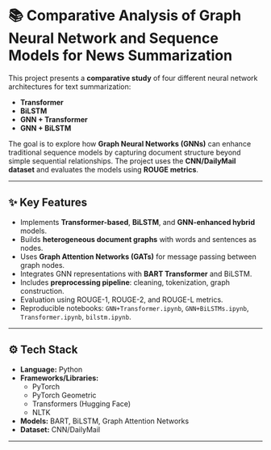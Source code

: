 # 📚 Comparative Analysis of Graph Neural Network and Sequence Models for News Summarization

This project presents a **comparative study** of four different neural network architectures for text summarization:
- **Transformer**
- **BiLSTM**
- **GNN + Transformer**
- **GNN + BiLSTM**

The goal is to explore how **Graph Neural Networks (GNNs)** can enhance traditional sequence models by capturing document structure beyond simple sequential relationships. The project uses the **CNN/DailyMail dataset** and evaluates the models using **ROUGE metrics**.

---

## ✨ Key Features

- Implements **Transformer-based**, **BiLSTM**, and **GNN-enhanced hybrid** models.
- Builds **heterogeneous document graphs** with words and sentences as nodes.
- Uses **Graph Attention Networks (GATs)** for message passing between graph nodes.
- Integrates GNN representations with **BART Transformer** and BiLSTM.
- Includes **preprocessing pipeline**: cleaning, tokenization, graph construction.
- Evaluation using ROUGE-1, ROUGE-2, and ROUGE-L metrics.
- Reproducible notebooks: `GNN+Transformer.ipynb`, `GNN+BiLSTMs.ipynb`, `Transformer.ipynb`, `bilstm.ipynb`.

---

## ⚙️ Tech Stack

- **Language:** Python
- **Frameworks/Libraries:**
  - PyTorch
  - PyTorch Geometric
  - Transformers (Hugging Face)
  - NLTK
- **Models:** BART, BiLSTM, Graph Attention Networks
- **Dataset:** CNN/DailyMail

---
